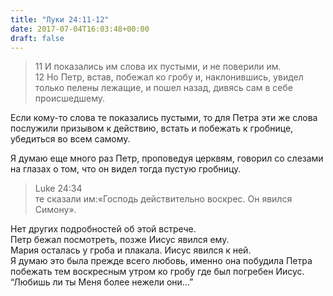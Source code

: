 ```yaml
---
title: "Луки 24:11-12"
date: 2017-07-04T16:03:48+00:00
draft: false
---
```


> 11 И показались им слова их пустыми, и не поверили им.  
> 12 Но Петр, встав, побежал ко гробу и, наклонившись, увидел только пелены лежащие, и пошел назад, дивясь сам в себе происшедшему.

  
Если кому-то слова те показались пустыми, то для Петра эти же слова послужили призывом к действию, встать и побежать к гробнице, убедиться во всем самому. 

  
Я думаю еще много раз Петр, проповедуя церквям, говорил со слезами на глазах о том, что он видел тогда пустую гробницу. 



> Luke 24:34  
> те сказали им:«Господь действительно воскрес. Он явился Симону».

  
Нет других подробностей об этой встрече.  
Петр бежал посмотреть, позже Иисус явился ему.  
Мария осталась у гроба и плакала. Иисус явился к ней.  
Я думаю это была прежде всего любовь, именно она побудила Петра побежать тем воскресным утром ко гробу где был погребен Иисус. &#8220;Любишь ли ты Меня более нежели они&#8230;&#8221;